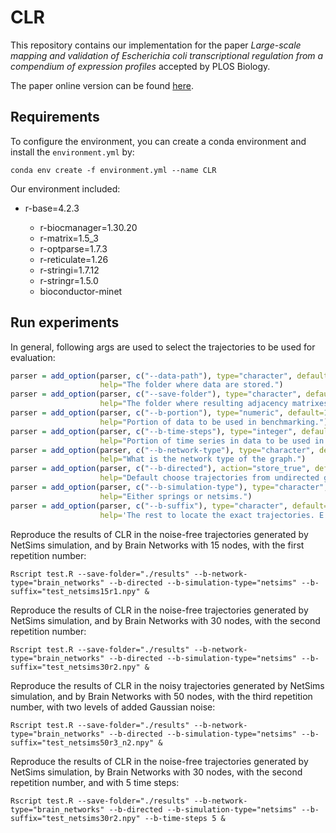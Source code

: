 # CLR

This repository contains our implementation for the paper *Large-scale mapping and validation of Escherichia coli transcriptional regulation from a compendium of expression profiles* accepted by PLOS Biology.

The paper online version can be found [here](https://journals.plos.org/plosbiology/article?id=10.1371/journal.pbio.0050008). 

## Requirements

To configure the environment, you can create a conda environment and install the `environment.yml` by:

```shell
conda env create -f environment.yml --name CLR
```

Our environment included:

- r-base=4.2.3

  - r-biocmanager=1.30.20
  - r-matrix=1.5_3
  - r-optparse=1.7.3
  - r-reticulate=1.26
  - r-stringi=1.7.12
  - r-stringr=1.5.0
  - bioconductor-minet

## Run experiments

In general, following args are used to select the trajectories to be used for evaluation:

```R
parser = add_option(parser, c("--data-path"), type="character", default="/work/projects/bsimds/backup/src/simulations/",
                    help="The folder where data are stored.")
parser = add_option(parser, c("--save-folder"), type="character", default="",
                    help="The folder where resulting adjacency matrixes are stored.")
parser = add_option(parser, c("--b-portion"), type="numeric", default=1.0,
                    help="Portion of data to be used in benchmarking.")
parser = add_option(parser, c("--b-time-steps"), type="integer", default=49L,
                    help="Portion of time series in data to be used in benchmarking")
parser = add_option(parser, c("--b-network-type"), type="character", default="",
                    help="What is the network type of the graph.")
parser = add_option(parser, c("--b-directed"), action="store_true", default=FALSE,
                    help="Default choose trajectories from undirected graphs.")
parser = add_option(parser, c("--b-simulation-type"), type="character", default="",
                    help="Either springs or netsims.")
parser = add_option(parser, c("--b-suffix"), type="character", default="",
                    help='The rest to locate the exact trajectories. E.g. "50r1_n1" for 50 nodes, rep 1 and noise level 1. Or "50r1" for 50 nodes, rep 1 and noise free.')
```

Reproduce the results of CLR in the noise-free trajectories generated by NetSims simulation, and by Brain Networks with 15 nodes, with the first repetition number:

```shell
Rscript test.R --save-folder="./results" --b-network-type="brain_networks" --b-directed --b-simulation-type="netsims" --b-suffix="test_netsims15r1.npy" &
```

Reproduce the results of CLR in the noise-free trajectories generated by NetSims simulation, and by Brain Networks with 30 nodes, with the second repetition number:

```shell
Rscript test.R --save-folder="./results" --b-network-type="brain_networks" --b-directed --b-simulation-type="netsims" --b-suffix="test_netsims30r2.npy" &
```

Reproduce the results of CLR in the noisy trajectories generated by NetSims simulation, and by Brain Networks with 50 nodes, with the third repetition number, with two levels of added Gaussian noise:

```shell
Rscript test.R --save-folder="./results" --b-network-type="brain_networks" --b-directed --b-simulation-type="netsims" --b-suffix="test_netsims50r3_n2.npy" &
```

Reproduce the results of CLR in the noise-free trajectories generated by NetSims simulation, by Brain Networks with 30 nodes, with the second repetition number, and with 5 time steps:

```shell
Rscript test.R --save-folder="./results" --b-network-type="brain_networks" --b-directed --b-simulation-type="netsims" --b-suffix="test_netsims30r2.npy" --b-time-steps 5 &
```

